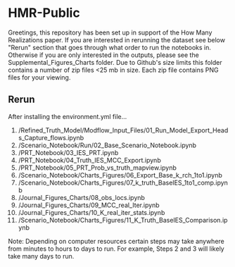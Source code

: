 # HMR-Public

Greetings, this repository has been set up in support of the How Many Realizations paper.  If you are interested in rerunning the dataset see below "Rerun" section that goes through what order to run the notebooks in.  Otherwise if you are only interested in the outputs, please see the Supplemental_Figures_Charts folder.  Due to Github's size limits this folder contains a number of zip files <25 mb in size.  Each zip file contains PNG files for your viewing.

## Rerun
After installing the environment.yml file...
  1. /Refined_Truth_Model/Modflow_Input_Files/01_Run_Model_Export_Heads_Capture_flows.ipynb
  2. /Scenario_Notebook/Run/02_Base_Scenario_Notebook.ipynb
  3. /PRT_Notebook/03_IES_PRT.ipynb
  4. /PRT_Notebook/04_Truth_IES_MCC_Export.ipynb
  5. /PRT_Notebook/05_PRT_Prob_vs_truth_mapview.ipynb
  6. /Scenario_Notebook/Charts_Figures/06_Export_Base_k_rch_1to1.ipynb
  7. /Scenario_Notebook/Charts_Figures/07_k_truth_BaseIES_1to1_comp.ipynb
  8. /Journal_Figures_Charts/08_obs_locs.ipynb
  9. /Journal_Figures_Charts/09_MCC_real_Iter.ipynb
  10. /Journal_Figures_Charts/10_K_real_iter_stats.ipynb
  11. /Scenario_Notebook/Charts_Figures/11_K_Truth_BaseIES_Comparison.ipynb

Note: Depending on computer resources certain steps may take anywhere from minutes to hours to days to run.  For example, Steps 2 and 3 will likely take many days to run.
